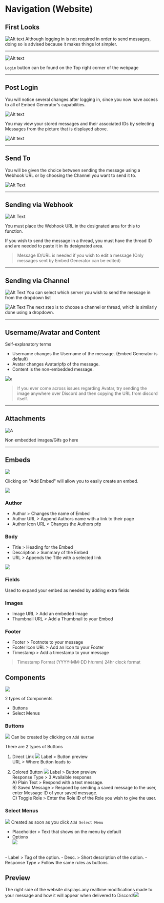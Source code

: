 # Navigation (Website)
## First Looks
![Alt text](https://github.com/HunkyTornado/Serious-Test/blob/main/Images/Fresh.png?raw=true)
Although logging in is not required in order to send messages, doing so is advised because it makes things lot simpler.

---
![Alt text](https://github.com/HunkyTornado/Serious-Test/blob/main/Images/Login.jpg?raw=true)

`Login` button can be found on the Top right corner of the webpage

---
## Post Login
You will notice several changes after logging in, since you now have access to all of Embed Generator's capabilities.

![Alt text](https://github.com/HunkyTornado/Serious-Test/blob/main/Images/Post_Login.jpg?raw=true)

You may view your stored messages and their associated IDs by selecting Messages from the picture that is displayed above.

![Alt text](https://github.com/HunkyTornado/Serious-Test/blob/main/Images/MID.jpg?raw=true)

---
## Send To
You will be given the choice between sending the message using a Webhook URL or by choosing the Channel you want to send it to.

![Alt Text](https://github.com/HunkyTornado/Serious-Test/blob/main/Images/Send%20to.jpg?raw=true)

---
## Sending via Webhook

![Alt Text](https://github.com/HunkyTornado/Serious-Test/blob/main/Images/Webhook.jpg?raw=true)

You must place the Webhook URL in the designated area for this to function.

If you wish to send the message in a thread, you must have the thread ID and are needed to paste it in its designated area.

> Message ID/URL is needed if you wish to edit a message (Only messages sent by Embed Generator can be edited)

---
## Sending via Channel

![Alt Text](https://github.com/HunkyTornado/Serious-Test/blob/main/Images/Server.jpg?raw=true)
You can select which server you wish to send the message in from the dropdown list

![Alt Text](https://github.com/HunkyTornado/Serious-Test/blob/main/Images/Channel-MID.jpg?raw=true)
The next step is to choose a channel or thread, which is similarly done using a dropdown.

---
## Username/Avatar and Content
Self-explanatory terms
- Username changes the Username of the message. (Embed Generator is default)
- Avatar changes Avatar/pfp of the message.
- Content is the non-embedded message.

![a](https://github.com/HunkyTornado/Serious-Test/blob/main/Images/Username-Avatar-Content.jpg?raw=true)

> If you ever come across issues regarding Avatar, try sending the image anywhere over Discord and then copying the URL from discord itself.

---
## Attachments

![A](https://github.com/HunkyTornado/Serious-Test/blob/main/Images/Attachments.jpg?raw=true)

Non embedded images/Gifs go here

---
## Embeds
![](https://github.com/HunkyTornado/Serious-Test/blob/main/Images/Embed_creation.jpg?raw=true)

Clicking on "Add Embed" will allow you to easily create an embed.

![](https://github.com/HunkyTornado/Serious-Test/blob/main/Images/Embeds_2.jpg?raw=true)
### Author
- Author > Changes the name of Embed
- Author URL > Append Authors name with a link to their page
- Author Icon URL > Changes the Authors pfp
### Body
- Title > Heading for the Embed
- Description > Summary of the Embed
- URL > Appends the Title with a selected link

![](https://github.com/HunkyTornado/Serious-Test/blob/main/Images/Embeds_3.jpg?raw=true)
### Fields 
Used to expand your embed as needed by adding extra fields
### Images
- Image URL > Add an embeded Image
- Thumbnail URL > Add a Thumbnail to your Embed
### Footer
- Footer > Footnote to your message
- Footer Icon URL > Add an Icon to your Footer
- Timestamp > Add a timestamp to your message
> Timestamp Format (YYYY-MM-DD hh:mm) 24hr clock format

## Components
![](https://github.com/HunkyTornado/Serious-Test/blob/main/Images/Components_creation.jpg?raw=true)

2 types of Components 
- Buttons
- Select Menus
### Buttons

![](https://github.com/HunkyTornado/Serious-Test/blob/main/Images/Button_Creation.jpg?raw=true)
Can be created by clicking on `Add Button`

There are 2 types of Buttons

1. Direct Link
![](https://github.com/HunkyTornado/Serious-Test/blob/main/Images/Button_Direct-Rep.jpg?raw=true)
Label > Button preview <br> URL > Where Button leads to

2. Colored Button
![](https://github.com/HunkyTornado/Serious-Test/blob/main/Images/Button_Colors.jpg?raw=true)
Label > Button preview <br> Response Type > 3 Availaible respones <br> A) Plain Text > Respond with a text message. <br> B) Saved Message > Respond by sending a saved message to the user, enter Message ID of your saved message. <br> C) Toggle Role > Enter the Role ID of the Role you wish to give the user.
### Select Menus
![](https://github.com/HunkyTornado/Serious-Test/blob/main/Images/StartMenu_Creation.jpg?raw=true)
Created as soon as you click `Add Select Menu`
- Placeholder > Text that shows on the menu by default
- Options <br>
![](https://github.com/HunkyTornado/Serious-Test/blob/main/Images/SelectMenus.jpg?raw=true)
<br>
    - Label > Tag of the option.
    - Desc. > Short description of the option.
    - Response Type > Follow the same rules as buttons.


## Preview 
The right side of the website displays any realtime modifications made to your message and how it will appear when delivered to Discord!![](https://github.com/HunkyTornado/Serious-Test/blob/main/Images/Preview.jpg?raw=true)